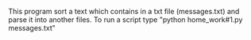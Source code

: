 This program sort a text which contains in a txt file (messages.txt) and  parse it into another files.
To run a script type "python home_work#1.py messages.txt"

